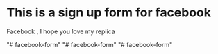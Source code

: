 <h1> This is a sign up form for facebook </h1>
<p> Facebook , I hope you love my replica </p>"# facebook-form" 
"# facebook-form" 
"# facebook-form" 
